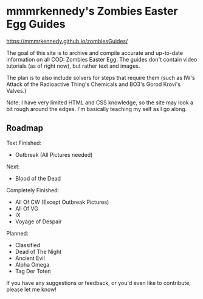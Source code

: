 # mmmrkennedy's Zombies Easter Egg Guides

https://mmmrkennedy.github.io/zombiesGuides/

The goal of this site is to archive and compile accurate and up-to-date information on all COD: Zombies Easter Egg.
The guides don't contain video tutorials (as of right now), but rather text and images.

The plan is to also include solvers for steps that require them (such as IW's Attack of the Radioactive Thing's Chemicals and BO3's Gorod Krovi's Valves.)

Note: I have very limited HTML and CSS knowledge, so the site may look a bit rough around the edges. I'm basically teaching my self as I go along.


## Roadmap
Text Finished:
- Outbreak (All Pictures needed)

Next:
- Blood of the Dead

Completely Finished:
- All Of CW (Except Outbreak Pictures)
- All Of VG
- IX
- Voyage of Despair

Planned:
- Classified
- Dead of The Night
- Ancient Evil
- Alpha Omega
- Tag Der Toten

If you have any suggestions or feedback, or you'd even like to contribute, please let me know!


